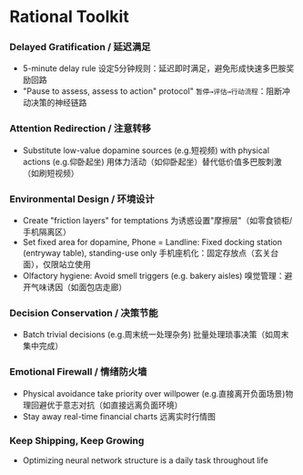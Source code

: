 # Rational Toolkit
### Delayed Gratification / 延迟满足
- 5-minute delay rule 设定5分钟规则：延迟即时满足，避免形成快速多巴胺奖励回路
- "Pause to assess, assess to action" protocol" `暂停→评估→行动流程`：阻断冲动决策的神经链路

### Attention Redirection / 注意转移
- Substitute low-value dopamine sources (e.g.短视频) with physical actions (e.g.仰卧起坐) 用体力活动（如仰卧起坐）替代低价值多巴胺刺激（如刷短视频）

### Environmental Design / 环境设计
- Create "friction layers" for temptations 为诱惑设置"摩擦层"（如零食锁柜/手机隔离区）
- Set fixed area for dopamine, Phone = Landline: Fixed docking station (entryway table), standing-use only 手机座机化：固定存放点（玄关台面），仅限站立使用
- Olfactory hygiene: Avoid smell triggers (e.g. bakery aisles) 嗅觉管理：避开气味诱因（如面包店走廊）

### Decision Conservation / 决策节能
- Batch trivial decisions (e.g.周末统一处理杂务) 批量处理琐事决策（如周末集中完成）

### Emotional Firewall / 情绪防火墙
- Physical avoidance take priority over willpower (e.g.直接离开负面场景)物理回避优于意志对抗（如直接远离负面环境）
- Stay away real-time financial charts 远离实时行情图

### Keep Shipping, Keep Growing
- Optimizing neural network structure is a daily task throughout life